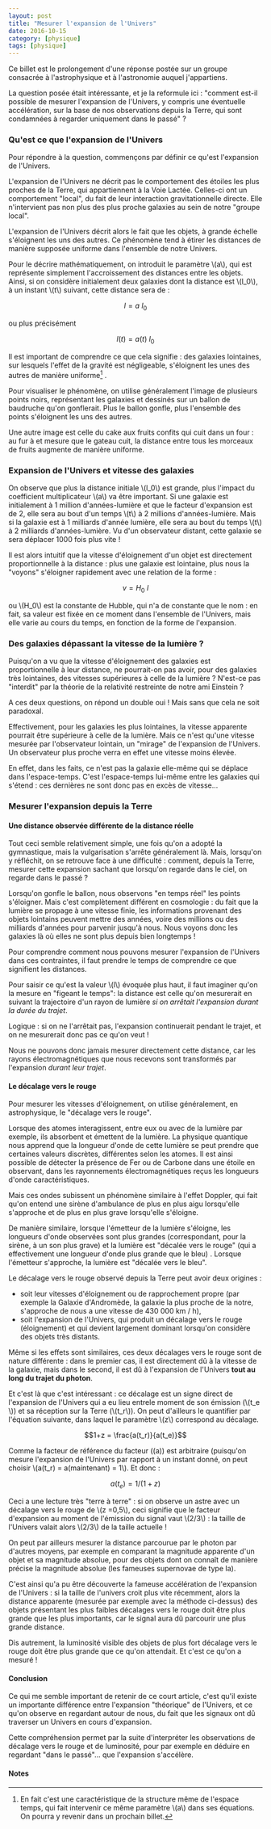 ```yaml
---
layout: post
title: "Mesurer l'expansion de l'Univers"
date: 2016-10-15
category: [physique]
tags: [physique]
---
```


Ce billet est le prolongement d'une réponse postée sur un groupe consacrée à l'astrophysique et à l'astronomie auquel j'appartiens.

La question posée était intéressante, et je la reformule ici : "comment est-il  possible de mesurer l'expansion de l'Univers, y compris une éventuelle accélération, sur la base de nos observations depuis la Terre, qui sont condamnées à regarder uniquement dans le passé" ?

<!--more-->


### Qu'est ce que l'expansion de l'Univers ###

Pour répondre à la question, commençons par définir ce qu'est l'expansion de l'Univers.

L'expansion de l'Univers ne décrit pas le comportement des étoiles les plus proches de la Terre, qui appartiennent à la Voie Lactée. Celles-ci ont un comportement "local", du fait de leur interaction gravitationnelle directe. Elle n'intervient pas non plus des plus proche galaxies au sein de notre "groupe local".

L'expansion de l'Univers décrit alors le fait que les objets, à grande échelle s'éloignent les uns des autres. Ce phénomène tend à étirer les distances de manière supposée uniforme dans l'ensemble de notre Univers.

Pour le décrire mathématiquement, on introduit le paramètre \\(a\\), qui est représente simplement l'accroissement des distances entre les objets. Ainsi, si on considère initialement deux galaxies dont la distance est \\(l_0\\), à un instant \\(t\\) suivant, cette distance sera de :

$$l = a \ l_0$$

ou plus précisément

$$l(t) = a(t) \ l_0$$

Il est important de comprendre ce que cela signifie : des galaxies lointaines, sur lesquels l'effet de la gravité est négligeable, s'éloignent les unes des autres de manière uniforme[^1] .

Pour visualiser le phénomène, on utilise généralement l'image de plusieurs points noirs, représentant les galaxies et dessinés sur un ballon de baudruche qu'on gonflerait. Plus le ballon gonfle, plus l'ensemble des points s'éloignent les uns des autres.

Une autre image est celle du cake aux fruits confits qui cuit dans un four : au fur à et mesure que le gateau cuit, la distance entre tous les morceaux de fruits augmente de manière uniforme.

### Expansion de l'Univers et vitesse des galaxies ###

On observe que plus la distance initiale \\(l_0\\) est grande, plus l'impact du coefficient multiplicateur \\(a\\) va être important. Si une galaxie est initialement à 1 million d'années-lumière et que le facteur d'expansion est de 2, elle sera au bout d'un temps \\(t\\) à 2 millions d'années-lumière. Mais si la galaxie est à 1 milliards d'année lumière, elle sera au bout du temps \\(t\\) à 2 milliards d'années-lumière. Vu d'un observateur distant, cette galaxie se sera déplacer 1000 fois plus vite !

Il est alors intuitif que la vitesse d'éloignement d'un objet est directement proportionnelle à la distance : plus une galaxie est lointaine, plus nous la "voyons"  s'éloigner rapidement avec une relation de la forme :

$$v = H_0 \  l$$

ou \\(H_0\\) est la constante de Hubble, qui n'a de constante que le nom : en fait, sa valeur est fixée en ce moment dans l'ensemble de l'Univers, mais elle varie au cours du temps, en fonction de la forme de l'expansion. 

### Des galaxies dépassant la vitesse de la lumière ? ###

Puisqu'on a vu que la vitesse d'éloignement des galaxies est proportionnelle à leur distance, ne pourrait-on pas avoir, pour des galaxies très lointaines, des vitesses supérieures à celle de la lumière ? N'est-ce pas "interdit" par la théorie de la relativité restreinte de notre ami Einstein ?

A ces deux questions, on répond un double oui ! Mais sans que cela ne soit paradoxal.

Effectivement, pour les galaxies les plus lointaines, la vitesse apparente pourrait être supérieure à celle de la lumière. Mais ce n'est qu'une vitesse mesurée par l'observateur lointain, un "mirage" de l'expansion de l'Univers. Un observateur plus proche verra en effet une vitesse moins élevée.

En effet, dans les faits, ce n'est pas la galaxie elle-même qui se déplace dans l'espace-temps. C'est l'espace-temps lui-même entre les galaxies qui s'étend : ces dernières ne sont donc pas en excès de vitesse...

### Mesurer l'expansion depuis la Terre ###

#### Une distance observée différente de la distance réelle ####

Tout ceci semble relativement simple, une fois qu'on a adopté la gymnastique, mais la vulgarisation s'arrête généralement là. Mais, lorsqu'on y réfléchit, on se retrouve face à une difficulté : comment, depuis la Terre, mesurer cette expansion sachant que lorsqu'on regarde dans le ciel, on regarde dans le passé ? 

Lorsqu'on gonfle le ballon, nous observons "en temps réel" les points s'éloigner.  Mais c'est complètement différent en cosmologie : du fait que la lumière se propage à une vitesse finie, les informations provenant des objets lointains peuvent mettre des années, voire des millions ou des milliards d'années pour parvenir jusqu'à nous. Nous voyons donc les galaxies là où elles ne sont plus depuis bien longtemps !

Pour comprendre comment nous pouvons mesurer l'expansion de l'Univers dans ces contraintes, il faut prendre le temps de comprendre ce que signifient les distances.

Pour saisir ce qu'est la valeur \\(l\\) évoquée plus haut, il faut imaginer qu'on la mesure en "figeant le temps": la distance est celle qu'on mesurerait en suivant la trajectoire d'un rayon de lumière _si on arrêtait l'expansion durant la durée du trajet_. 

Logique : si on ne l'arrêtait pas, l'expansion continuerait pendant le trajet, et on ne mesurerait donc pas ce qu'on veut !

Nous ne pouvons donc jamais mesurer directement cette distance, car les rayons électromagnétiques que nous recevons sont transformés par l'expansion _durant leur trajet_.

#### Le décalage vers le rouge ####

Pour mesurer les vitesses d'éloignement, on utilise généralement, en astrophysique, le "décalage vers le rouge".

Lorsque des atomes interagissent, entre eux ou avec de la lumière par exemple, ils absorbent et émettent de la lumière. La physique quantique nous apprend que la longueur d'onde de cette lumière se peut prendre que certaines valeurs discrètes, différentes selon les atomes. Il est ainsi possible de détecter la présence de Fer ou de Carbone dans une étoile en observant, dans les rayonnements électromagnétiques reçus les longueurs d'onde caractéristiques.

Mais ces ondes subissent un phénomène similaire à l'effet Doppler, qui fait qu'on entend une sirène d'ambulance de plus en plus aigu lorsqu'elle s'approche et de plus en plus grave lorsqu'elle s'éloigne.

De manière similaire, lorsque l'émetteur de la lumière s'éloigne, les longueurs d'onde observées sont plus grandes (correspondant, pour la sirène, à un son plus grave) et la lumière est "décalée vers le rouge" (qui a effectivement une longueur d'onde plus grande que le bleu) . Lorsque l'émetteur s'approche, la lumière est "décalée vers le bleu".

Le décalage vers le rouge observé depuis la Terre peut avoir deux origines : 

* soit leur vitesses d'éloignement ou de rapprochement propre (par exemple la Galaxie d'Andromède, la galaxie la plus proche de la notre, s'approche de nous a une vitesse de 430 000 km / h), 
* soit l'expansion de l'Univers, qui produit un décalage vers le rouge (éloignement) et qui devient largement dominant lorsqu'on considère des objets très distants.

Même si les effets sont similaires, ces deux décalages vers le rouge sont de nature différente : dans le premier cas, il est directement dû à la vitesse de la galaxie, mais dans le second, il est dû à l'expansion de l'Univers **tout au long du trajet du photon**.

Et c'est là que c'est intéressant : ce décalage est un signe direct de l'expansion de l'Univers qui a eu lieu entrele moment de son émission (\\(t_e \\)) et sa réception sur la Terre (\\(t_r\\)). On peut d'ailleurs le quantifier par l'équation suivante, dans laquel le paramètre \\(z\\) correspond au décalage.

$$1+z = \frac{a(t_r)}{a(t_e)}$$

Comme la facteur de référence du facteur \((a\)) est arbitraire (puisqu'on mesure l'expansion de l'Univers par rapport à un instant donné, on peut choisir \\(a(t_r) = a(maintenant) = 1\\). Et donc :

$$a(t_e) = 1/(1+z)$$

Ceci a une lecture très "terre à terre" : si on observe un astre avec un décalage vers le rouge de \\(z =0,5\\), ceci signifie que le facteur d'expansion au moment de l'émission du signal vaut \\(2/3\\) : la taille de l'Univers valait alors \\(2/3\\) de la taille actuelle !

On peut par ailleurs mesurer la distance parcourue par le photon par d'autres moyens, par exemple en comparant la magnitude apparente d'un objet et sa magnitude absolue, pour des objets dont on connaît de manière précise la magnitude absolue (les fameuses supernovae de type Ia).

C'est ainsi qu'a pu être découverte la fameuse accélération de l'expansion de l'Univers : si la taille de l'univers croit plus vite récemment, alors la distance apparente (mesurée par exemple avec la méthode ci-dessus) des objets présentant les plus faibles décalages vers le rouge doit être plus grande que les plus importants, car le signal aura dû parcourir une plus grande distance.

Dis autrement, la luminosité visible des objets de plus fort décalage vers le rouge doit être plus grande que ce qu'on attendait. Et c'est ce qu'on a mesuré !

#### Conclusion ####
Ce qui me semble important de retenir de ce court article, c'est qu'il existe un importante différence entre l'expansion "théorique" de l'Univers, et ce qu'on observe en regardant autour de nous, du fait que les signaux ont dû traverser un Univers en cours d'expansion.

Cette compréhension permet par la suite d'interpréter les observations de décalage vers le rouge et de luminosité, pour par exemple en déduire en regardant "dans le passé"... que l'expansion s'accélère.

#### Notes ####
[^1]: En fait c'est une caractéristique de la structure même de l'espace temps, qui fait intervenir ce même paramètre \\(a\\) dans ses équations. On pourra y revenir dans un prochain billet.